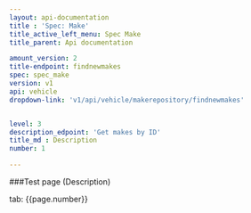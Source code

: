 ```yaml
---
layout: api-documentation
title : 'Spec: Make'
title_active_left_menu: Spec Make
title_parent: Api documentation

amount_version: 2
title-endpoint: findnewmakes
spec: spec_make
version: v1
api: vehicle
dropdown-link: 'v1/api/vehicle/makerepository/findnewmakes'


level: 3
description_edpoint: 'Get makes by ID'
title_md : Description
number: 1

---
```



###Test page (Description)

tab: {{page.number}}

